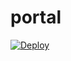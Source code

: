 # portal
<a href="https://heroku.com/deploy">
  <img src="https://www.herokucdn.com/deploy/button.svg" alt="Deploy">
</a>
